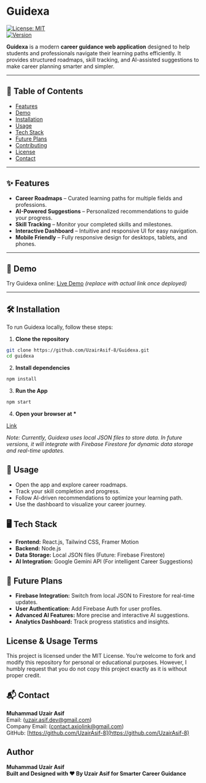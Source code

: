 # Guidexa

[![License: MIT](https://img.shields.io/badge/License-MIT-yellow.svg)](LICENSE)  
[![Version](https://img.shields.io/badge/version-1.0.0-blue)]()

**Guidexa** is a modern **career guidance web application** designed to help students and professionals navigate their learning paths efficiently. It provides structured roadmaps, skill tracking, and AI-assisted suggestions to make career planning smarter and simpler.

---

## 🚀 Table of Contents

- [Features](#features)
- [Demo](#demo)
- [Installation](#installation)
- [Usage](#usage)
- [Tech Stack](#tech-stack)
- [Future Plans](#future-plans)
- [Contributing](#contributing)
- [License](#License-&-Usage-Terms)
- [Contact](#contact)

---

## ✨ Features

- **Career Roadmaps** – Curated learning paths for multiple fields and professions.
- **AI-Powered Suggestions** – Personalized recommendations to guide your progress.
- **Skill Tracking** – Monitor your completed skills and milestones.
- **Interactive Dashboard** – Intuitive and responsive UI for easy navigation.
- **Mobile Friendly** – Fully responsive design for desktops, tablets, and phones.

---

## 🔗 Demo

Try Guidexa online: [Live Demo](https://guidexa-app.web.app/) _(replace with actual link once deployed)_

---

## 🛠 Installation

To run Guidexa locally, follow these steps:

1. **Clone the repository**

```bash
git clone https://github.com/UzairAsif-8/Guidexa.git
cd guidexa
```

2. **Install dependencies**

```bash
npm install
```

3. **Run the App**

```bash
npm start
```

4. **Open your browser at \***

[Link](http://localhost:3000)

_Note: Currently, Guidexa uses local JSON files to store data. In future versions, it will integrate with Firebase Firestore for dynamic data storage and real-time updates._

## 🎯 Usage

- Open the app and explore career roadmaps.
- Track your skill completion and progress.
- Follow AI-driven recommendations to optimize your learning path.
- Use the dashboard to visualize your career journey.

## 🖥 Tech Stack

- **Frontend:** React.js, Tailwind CSS, Framer Motion
- **Backend:** Node.js
- **Data Storage:** Local JSON files (Future: Firebase Firestore)
- **AI Integration:** Google Gemini API (For intelligent Career Suggestions)

## 🔮 Future Plans

- **Firebase Integration:** Switch from local JSON to Firestore for real-time updates.
- **User Authentication:** Add Firebase Auth for user profiles.
- **Advanced AI Features:** More precise and interactive AI suggestions.
- **Analytics Dashboard:** Track progress statistics and insights.

## License & Usage Terms

This project is licensed under the MIT License.
You’re welcome to fork and modify this repository for personal or educational purposes.
However, I humbly request that you do not copy this project exactly as it is without proper credit.

## 📬 Contact

**Muhammad Uzair Asif**  
Email: (uzair.asif.dev@gmail.com)  
Company Email: (contact.axiolink@gmail.com)  
GitHub: [https://github.com/UzairAsif-8](https://github.com/UzairAsif-8)

## Author

**Muhammad Uzair Asif**
<br/>
**Built and Designed with ❤️ By Uzair Asif for Smarter Career Guidance**
